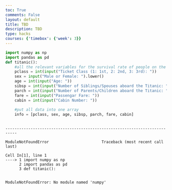 ```yaml
---
toc: True
comments: False
layout: default
title: TBD
description: TBD
type: hacks
courses: {'timebox': {'week': 3}}
---
```


```python
import numpy as np
import pandas as pd
def titanic():
    #all the relevant variables for the survival rate of people on the titanic
    pclass = int(input("Ticket Class (1: 1st, 2: 2nd, 3: 3rd): "))
    sex = input("Male or Female: ").lower()
    age = int(input("Age: "))
    sibsp = int(input("Number of Siblings/Spouses aboard the Titanic: "))
    parch = int(input("Number of Parents/Children aboard the Titanic: "))
    fare = int(input("Passengar Fare: "))
    cabin = int(input("Cabin Number: "))
    
    #put all data into one array
    info = [pclass, sex, age, sibsp, parch, fare, cabin]
    
```


    ---------------------------------------------------------------------------

    ModuleNotFoundError                       Traceback (most recent call last)

    Cell In[1], line 1
    ----> 1 import numpy as np
          2 import pandas as pd
          3 def titanic():


    ModuleNotFoundError: No module named 'numpy'

